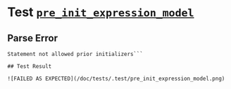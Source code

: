 # Test [`pre_init_expression_model`](/doc/tests/statement_usage.md#L322)

## Parse Error

```,plain
Statement not allowed prior initializers```

## Test Result

![FAILED AS EXPECTED](/doc/tests/.test/pre_init_expression_model.png)

